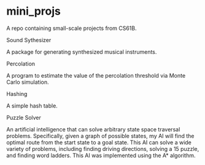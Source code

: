 # mini_projs
A repo containing small-scale projects from CS61B. 

Sound Sythesizer

A package for generating synthesized musical instruments.

Percolation 

A program to estimate the value of the percolation threshold via Monte Carlo simulation.

Hashing

A simple hash table.

Puzzle Solver

An artificial intelligence that can solve arbitrary state space traversal problems. Specifically, given a graph of possible states, my AI will find the optimal route from the start state to a goal state.
This AI can solve a wide variety of problems, including finding driving directions, solving a 15 puzzle, and finding word ladders. This AI was implemented using the A* algorithm. 
